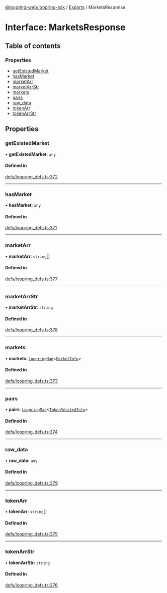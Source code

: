 [@loopring-web/loopring-sdk](../README.md) / [Exports](../modules.md) / MarketsResponse

# Interface: MarketsResponse

## Table of contents

### Properties

- [getExistedMarket](MarketsResponse.md#getexistedmarket)
- [hasMarket](MarketsResponse.md#hasmarket)
- [marketArr](MarketsResponse.md#marketarr)
- [marketArrStr](MarketsResponse.md#marketarrstr)
- [markets](MarketsResponse.md#markets)
- [pairs](MarketsResponse.md#pairs)
- [raw\_data](MarketsResponse.md#raw_data)
- [tokenArr](MarketsResponse.md#tokenarr)
- [tokenArrStr](MarketsResponse.md#tokenarrstr)

## Properties

### getExistedMarket

• **getExistedMarket**: `any`

#### Defined in

[defs/loopring_defs.ts:372](https://github.com/Loopring/loopring_sdk/blob/6d0be7c/src/defs/loopring_defs.ts#L372)

___

### hasMarket

• **hasMarket**: `any`

#### Defined in

[defs/loopring_defs.ts:371](https://github.com/Loopring/loopring_sdk/blob/6d0be7c/src/defs/loopring_defs.ts#L371)

___

### marketArr

• **marketArr**: `string`[]

#### Defined in

[defs/loopring_defs.ts:377](https://github.com/Loopring/loopring_sdk/blob/6d0be7c/src/defs/loopring_defs.ts#L377)

___

### marketArrStr

• **marketArrStr**: `string`

#### Defined in

[defs/loopring_defs.ts:378](https://github.com/Loopring/loopring_sdk/blob/6d0be7c/src/defs/loopring_defs.ts#L378)

___

### markets

• **markets**: [`LoopringMap`](LoopringMap.md)<[`MarketInfo`](MarketInfo.md)\>

#### Defined in

[defs/loopring_defs.ts:373](https://github.com/Loopring/loopring_sdk/blob/6d0be7c/src/defs/loopring_defs.ts#L373)

___

### pairs

• **pairs**: [`LoopringMap`](LoopringMap.md)<[`TokenRelatedInfo`](TokenRelatedInfo.md)\>

#### Defined in

[defs/loopring_defs.ts:374](https://github.com/Loopring/loopring_sdk/blob/6d0be7c/src/defs/loopring_defs.ts#L374)

___

### raw\_data

• **raw\_data**: `any`

#### Defined in

[defs/loopring_defs.ts:379](https://github.com/Loopring/loopring_sdk/blob/6d0be7c/src/defs/loopring_defs.ts#L379)

___

### tokenArr

• **tokenArr**: `string`[]

#### Defined in

[defs/loopring_defs.ts:375](https://github.com/Loopring/loopring_sdk/blob/6d0be7c/src/defs/loopring_defs.ts#L375)

___

### tokenArrStr

• **tokenArrStr**: `string`

#### Defined in

[defs/loopring_defs.ts:376](https://github.com/Loopring/loopring_sdk/blob/6d0be7c/src/defs/loopring_defs.ts#L376)
